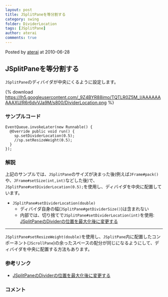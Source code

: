 ```yaml
---
layout: post
title: JSplitPaneを等分割する
category: swing
folder: DividerLocation
tags: [JSplitPane]
author: aterai
comments: true
---
```


Posted by [aterai](http://terai.xrea.jp/aterai.html) at 2010-06-28

## JSplitPaneを等分割する
`JSplitPane`のディバイダが中央にくるように設定します。


{% download https://lh5.googleusercontent.com/_9Z4BYR88imo/TQTLR0Z5M_I/AAAAAAAAAXU/R6r6dvVJa9M/s800/DividerLocation.png %}

### サンプルコード
<pre class="prettyprint"><code>EventQueue.invokeLater(new Runnable() {
  @Override public void run() {
    sp.setDividerLocation(0.5);
    //sp.setResizeWeight(0.5);
  }
});
</code></pre>

### 解説
上記のサンプルでは、`JSplitPane`のサイズが決まった後(例えば`JFrame#pack()`や、`JFrame#setSize(int,int)`などした後)で、`JSplitPane#setDividerLocation(0.5);`を使用し、ディバイダを中央に配置しています。

- `JSplitPane#setDividerLocation(double)`
    - ディバイダ自身の幅(`JSplitPane#getDividerSize()`)は含まれない
    - 内部では、切り捨てで`JSplitPane#setDividerLocation(int)`を使用: [JSplitPaneのDividerの位置を最大化後に変更する](http://terai.xrea.jp/Swing/DividerSplitRatio.html)

<!-- dummy comment line for breaking list -->

- - - -
`JSplitPane#setResizeWeight(double)`を使用し、`JSplitPane`内に配置したコンポーネント(`JScrollPane`)の余ったスペースの配分が同じになるようにして、ディバイダを中央に配置する方法もあります。

### 参考リンク
- [JSplitPaneのDividerの位置を最大化後に変更する](http://terai.xrea.jp/Swing/DividerSplitRatio.html)

<!-- dummy comment line for breaking list -->

### コメント
